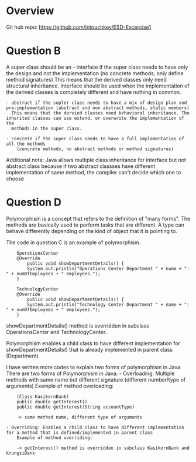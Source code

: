 # Overview
Git hub repo: https://github.com/intouchkey/ESD-Excercise1

# Question B

A super class should be an
	- interface if the super class needs to have only the design and not the implementation (no concrete methods, only define method signatures)
	  This means that the derived classes only need structural inheritance. Interface should be used when the implementation of the
	  derived classes is completely different and have nothing in common.

	- abstract if the supler class needs to have a mix of design plan and pre-implementation (abstract and non abstract methods, static members)
	  This means that the dervied classes need behavioral inheritance. The inherited classes can use extend, or overwrite the implementation of the
	  methods in the super class.

	- concrete if the super class needs to have a full implementation of all the methods
		(concrete methods, no abstract methods or method signatures)

Additional note: Java allows multiple class inheritance for interface but not abstract class because
if two abstract classses have different implementation of same method, the compiler can't decide
which one to choose

# Question D

Polymorphism is a concept that refers to the definition of "many forms".
The methods are basically used to perform tasks that are different.
A type can behave differently depending on the kind of object that it is pointing to.

The code in question C is an example of polymorphism.

		OperationsCenter
		@Override
			public void showDepartmentDetails() {
			System.out.println("Operations Center Department " + name + ": " + numOfEmployees + " employees.");
		}

		TechnologyCenter
		@Override
			public void showDepartmentDetails() {
			System.out.println("Technology Center Department " + name + ": " + numOfEmployees + " employees.");
		}

showDepartmentDetails() method is overridden in subclass OperationsCenter and TechnologyCenter.

Polymorphism enables a child class to have different implementation for showDepartmentDetails()
that is already implemented in parent class (Department)

I have written more codes to explain two forms of polymorphism in Java.
There are two forms of Polymorphism in Java:
	- Overloading: Multiple methods with same name but different signature (different number/type of arguments)
		Example of method overloading:

		(Class KasikornBank)
		public double getInterest()
		public double getInterest(String accountType)

		-> same method name, different type of arguments

	- Overriding: Enables a child class to have different implementation for a method that is defined/implemented in parent class
		Example of method overriding:

		-> getInterest() method is overridden in subclass KasikornBank and KrungsiBank

